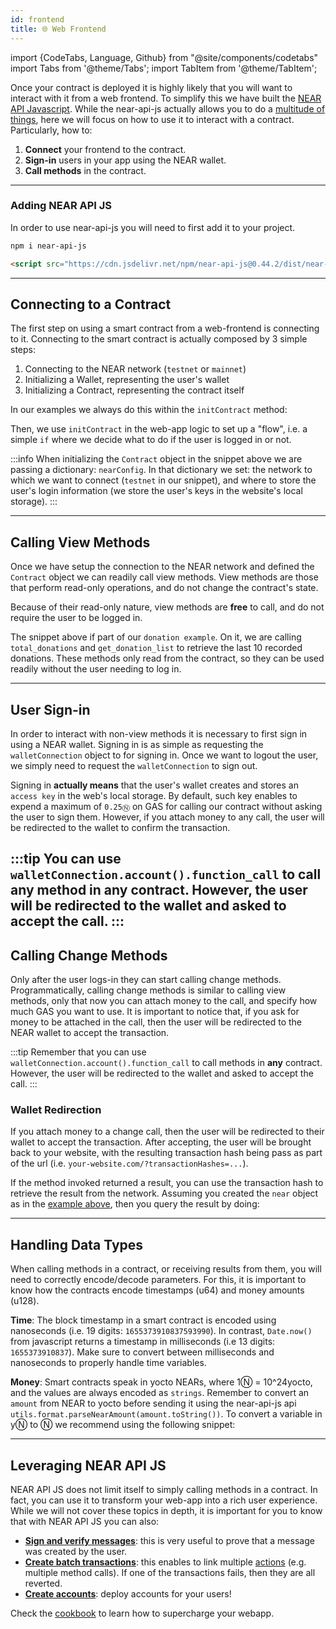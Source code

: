```yaml
---
id: frontend
title: 🌐 Web Frontend
---
```

import {CodeTabs, Language, Github} from "@site/components/codetabs"
import Tabs from '@theme/Tabs';
import TabItem from '@theme/TabItem';

Once your contract is deployed it is highly likely that you will want to interact with it from a web frontend.
To simplify this we have built the [NEAR API Javascript](https://github.com/near/near-api-js).
While the near-api-js actually allows you to do a [multitude of things](https://docs.near.org/docs/api/naj-cookbook),
here we will focus on how to use it to interact with a contract. Particularly, how to:

1. **Connect** your frontend to the contract.
2. **Sign-in** users in your app using the NEAR wallet.
3. **Call methods** in the contract.

---

### Adding NEAR API JS
In order to use near-api-js you will need to first add it to your project.

<Tabs className="language-tabs">
  <TabItem value="node" label="node">

  ```bash
  npm i near-api-js
  ```
    
  </TabItem>
  <TabItem value="html" label="HTML">

  ```html
  <script src="https://cdn.jsdelivr.net/npm/near-api-js@0.44.2/dist/near-api-js.min.js" integrity="sha256-W5o4c5DRZZXMKjuL41jsaoBpE/UHMkrGvIxN9HcjNSY=" crossorigin="anonymous"></script>
  ```

  </TabItem>
</Tabs>



---

## Connecting to a Contract
The first step on using a smart contract from a web-frontend is connecting to it. Connecting to the smart contract is actually composed by 3 simple steps:

1. Connecting to the NEAR network (`testnet` or `mainnet`)
2. Initializing a Wallet, representing the user's wallet
3. Initializing a Contract, representing the contract itself
 
In our examples we always do this within the `initContract` method:

<CodeTabs>
  <Language value="🌐 - Javascript" language="js">
    <Github fname="utils.js"
      url="https://github.com/near-examples/docs-examples/blob/main/donation-rs/frontend/assets/js/near/utils.js" start="1" end="23" />
    <Github fname="config.js"
      url="https://github.com/near-examples/docs-examples/blob/main/donation-rs/frontend/assets/js/near/config.js" />
  </Language>
</CodeTabs>

Then, we use `initContract` in the web-app logic to set up a "flow", i.e. a simple `if` where we decide what to do if the user is logged in or not.

<CodeTabs>
  <Language value="🌐 - Javascript" language="js">
    <Github fname="utils.js"
      url="https://github.com/near-examples/docs-examples/blob/main/donation-rs/frontend/assets/js/index.js" start="44" end="54" />
  </Language>
</CodeTabs>

:::info
When initializing the `Contract` object in the snippet above we are passing a dictionary: `nearConfig`. In that dictionary we set: the network to which we want to connect (`testnet` in our snippet), and where to store the user's login information (we store the user's keys in the website's local storage).
:::

---

## Calling View Methods
Once we have setup the connection to the NEAR network and defined the `Contract` object we can readily call view methods.
View methods are those that perform read-only operations, and do not change the contract's state.

Because of their read-only nature, view methods are **free** to call, and do not require the user to be logged in.

<CodeTabs>
  <Language value="🌐 - Javascript" language="js">
    <Github fname="utils.js"
            url="https://github.com/near-examples/docs-examples/blob/main/donation-rs/frontend/assets/js/near/utils.js"
            start="48" end="52" />
  </Language>
</CodeTabs>

The snippet above if part of our `donation example`. On it, we are calling `total_donations` and `get_donation_list` to retrieve the last 10 recorded donations. These methods only read from the contract, so they can be used readily without the user needing to log in.

---

## User Sign-in
In order to interact with non-view methods it is necessary to first sign in using a NEAR wallet. Signing in is as simple as requesting the `walletConnection` object to for signing in. Once we want to logout the user, we simply need to request the `walletConnection` to sign out.

<CodeTabs>
  <Language value="🌐 - Javascript" language="js">
    <Github fname="utils.js"
            url="https://github.com/near-examples/hello-near-rs/blob/main/frontend/assets/js/near/utils.js"
            start="24" end="36" />
  </Language>
</CodeTabs>

Signing in **actually means** that the user's wallet creates and stores an `access key` in the web's local storage. By default, such key enables to expend a maximum of `0.25Ⓝ` on GAS for calling our contract without asking the user to sign them.
However, if you attach money to any call, the user will be redirected to the wallet to confirm the transaction.


:::tip
You can use `walletConnection.account().function_call` to call **any** method in **any** contract. However, the user will be redirected to the wallet and asked to accept the call.
:::
---

## Calling Change Methods
Only after the user logs-in they can start calling change methods. Programmatically, calling change methods is similar to calling view methods, only that now you can attach money to the call, and specify how much GAS you want to use. It is important to notice that, if you ask for money to be attached in the call, then the user will be redirected to the NEAR wallet to accept the transaction.

<CodeTabs>
  <Language value="🌐 - Javascript" language="js">
    <Github fname="utils.js"
            url="https://github.com/near-examples/docs-examples/blob/main/donation-rs/frontend/assets/js/near/utils.js"
            start="63" end="67" />
  </Language>
</CodeTabs>

:::tip
Remember that you can use `walletConnection.account().function_call` to call methods in **any** contract. However, the user will be redirected to the wallet and asked to accept the call.
:::

### Wallet Redirection
If you attach money to a change call, then the user will be redirected to their wallet to accept the transaction. After accepting, the user will be brought back to your website, with the resulting transaction hash being pass as part of the url (i.e. `your-website.com/?transactionHashes=...`).

If the method invoked returned a result, you can use the transaction hash to retrieve the result from the network. Assuming you created the `near` object as in the [example above](#connecting-to-a-contract), then you query the result by doing:

<CodeTabs>
  <Language value="🌐 - Javascript" language="js">
  <Github fname="index.js"
            url="https://github.com/near-examples/docs-examples/blob/main/donation-rs/frontend/assets/js/index.js"
            start="68" end="74" />
    <Github fname="utils.js"
            url="https://github.com/near-examples/docs-examples/blob/main/donation-rs/frontend/assets/js/near/utils.js"
            start="38" end="41" />
  </Language>
</CodeTabs>

---
## Handling Data Types
When calling methods in a contract, or receiving results from them, you will need to correctly encode/decode parameters. For this, it is important to know how the contracts encode timestamps (u64) and money amounts (u128).

**Time**: The block timestamp in a smart contract is encoded using nanoseconds (i.e. 19 digits: `1655373910837593990`). In contrast, `Date.now()` from javascript returns a timestamp in milliseconds (i.e 13 digits: `1655373910837`). Make sure to convert between milliseconds and nanoseconds to properly handle time variables.

**Money**: Smart contracts speak in yocto NEARs, where 1Ⓝ = 10^24yocto, and the values are always encoded as `strings`. Remember to convert an `amount` from NEAR to yocto before sending it using the near-api-js api `utils.format.parseNearAmount(amount.toString())`. To convert a variable in yⓃ to Ⓝ we recommend using the following snippet:

<Github fname="utils.js"
  url="https://github.com/near-examples/docs-examples/blob/main/donation-rs/frontend/assets/js/near/utils.js"
  start="71" end="75" language="js" />

---

## Leveraging NEAR API JS
NEAR API JS does not limit itself to simply calling methods in a contract. In fact, you can use it to transform your web-app into a rich user experience. While we will not cover these topics in depth, it is important for you to know that with NEAR API JS you can also:

- **[Sign and verify messages](https://docs.near.org/docs/api/naj-cookbook#verify-signature)**: this is very useful to prove that a message was created by the user.
- **[Create batch transactions](https://docs.near.org/docs/api/naj-cookbook#batch-transactions)**: this enables to link multiple [actions](../contracts/actions.md) (e.g. multiple method calls). If one of the transactions fails, then they are all reverted.
- **[Create accounts](https://docs.near.org/docs/api/naj-cookbook#create-account)**: deploy accounts for your users!

Check the [cookbook](https://docs.near.org/docs/api/naj-cookbook) to learn how to supercharge your webapp.